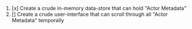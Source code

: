 1. [x] Create a crude in-memory data-store that can hold "Actor Metadata"
2. [] Create a crude user-interface that can scroll through all "Actor Metadata" temporally

